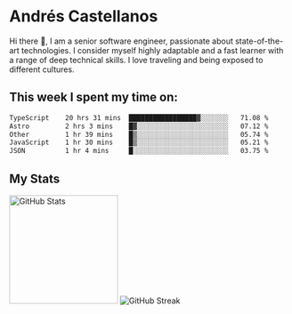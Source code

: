 # Andrés Castellanos

Hi there 👋, I am a senior software engineer, passionate about state-of-the-art technologies. I consider myself highly adaptable and a fast learner with a range of deep technical skills. I love traveling and being exposed to different cultures.

## This week I spent my time on:

<!--START_SECTION:waka-->

```txt
TypeScript    20 hrs 31 mins  █████████████████▓░░░░░░░   71.08 %
Astro         2 hrs 3 mins    █▓░░░░░░░░░░░░░░░░░░░░░░░   07.12 %
Other         1 hr 39 mins    █▒░░░░░░░░░░░░░░░░░░░░░░░   05.74 %
JavaScript    1 hr 30 mins    █▒░░░░░░░░░░░░░░░░░░░░░░░   05.21 %
JSON          1 hr 4 mins     █░░░░░░░░░░░░░░░░░░░░░░░░   03.75 %
```

<!--END_SECTION:waka-->

## My Stats

<img height="195" src="https://github-readme-stats.vercel.app/api?username=andrescv&show_icons=true&theme=onedark&hide_border=true&card_width=495" alt="GitHub Stats" />

<img src="https://streak-stats.demolab.com?user=andrescv&theme=one-dark-pro&hide_border=true" alt="GitHub Streak" />
